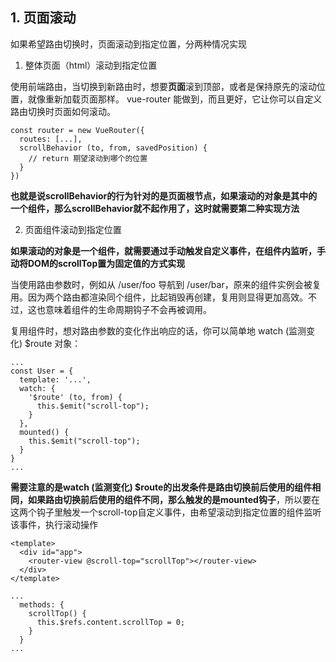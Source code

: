 ## 1. 页面滚动


如果希望路由切换时，页面滚动到指定位置，分两种情况实现


1) 整体页面（html）滚动到指定位置

使用前端路由，当切换到新路由时，想要**页面**滚到顶部，或者是保持原先的滚动位置，就像重新加载页面那样。 vue-router 能做到，而且更好，它让你可以自定义路由切换时页面如何滚动。



```
const router = new VueRouter({
  routes: [...],
  scrollBehavior (to, from, savedPosition) {
    // return 期望滚动到哪个的位置
  }
})
```


**也就是说scrollBehavior的行为针对的是页面根节点，如果滚动的对象是其中的一个组件，那么scrollBehavior就不起作用了，这时就需要第二种实现方法**


2) 页面组件滚动到指定位置


**如果滚动的对象是一个组件，就需要通过手动触发自定义事件，在组件内监听，手动将DOM的scrollTop置为固定值的方式实现**


当使用路由参数时，例如从 /user/foo 导航到 /user/bar，原来的组件实例会被复用。因为两个路由都渲染同个组件，比起销毁再创建，复用则显得更加高效。不过，这也意味着组件的生命周期钩子不会再被调用。

复用组件时，想对路由参数的变化作出响应的话，你可以简单地 watch (监测变化) $route 对象：


```
...
const User = {
  template: '...',
  watch: {
    '$route' (to, from) {
      this.$emit("scroll-top");
    }
  },
  mounted() {
    this.$emit("scroll-top");
  }
}
...
```

**需要注意的是watch (监测变化) $route的出发条件是路由切换前后使用的组件相同，如果路由切换前后使用的组件不同，那么触发的是mounted钩子**，所以要在这两个钩子里触发一个scroll-top自定义事件，由希望滚动到指定位置的组件监听该事件，执行滚动操作

```
<template>
  <div id="app">
    <router-view @scroll-top="scrollTop"></router-view>
  </div>
</template>
```

```
...
  methods: {
    scrollTop() {
      this.$refs.content.scrollTop = 0;
    }
  }
...
```
